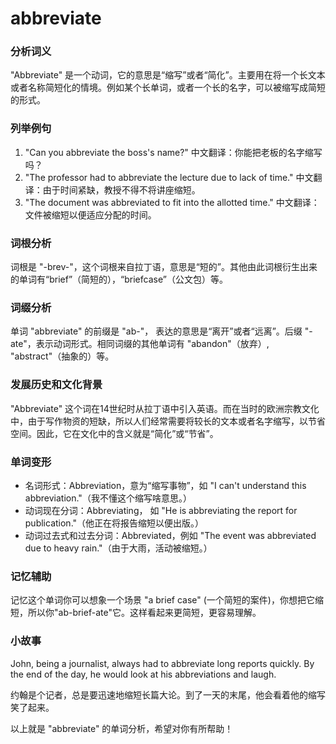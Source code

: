# abbreviate

### 分析词义

  

"Abbreviate" 是一个动词，它的意思是“缩写”或者“简化”。主要用在将一个长文本或者名称简短化的情境。例如某个长单词，或者一个长的名字，可以被缩写成简短的形式。

  

### 列举例句

  

1.  "Can you abbreviate the boss's name?" 中文翻译：你能把老板的名字缩写吗？
2.  "The professor had to abbreviate the lecture due to lack of time." 中文翻译：由于时间紧缺，教授不得不将讲座缩短。
3.  "The document was abbreviated to fit into the allotted time." 中文翻译：文件被缩短以便适应分配的时间。

  

### 词根分析

  

词根是 "-brev-"，这个词根来自拉丁语，意思是“短的”。其他由此词根衍生出来的单词有“brief”（简短的），“briefcase”（公文包）等。

  

### 词缀分析

  

单词 "abbreviate" 的前缀是 "ab-"， 表达的意思是“离开”或者“远离”。后缀 "-ate"，表示动词形式。相同词缀的其他单词有 "abandon"（放弃）, "abstract"（抽象的）等。

  

### 发展历史和文化背景

  

"Abbreviate" 这个词在14世纪时从拉丁语中引入英语。而在当时的欧洲宗教文化中，由于写作物资的短缺，所以人们经常需要将较长的文本或者名字缩写，以节省空间。因此，它在文化中的含义就是“简化”或“节省”。

  

### 单词变形

  

*   名词形式：Abbreviation，意为“缩写事物”，如 "I can't understand this abbreviation."（我不懂这个缩写啥意思。）
*   动词现在分词：Abbreviating， 如 "He is abbreviating the report for publication."（他正在将报告缩短以便出版。）
*   动词过去式和过去分词：Abbreviated，例如 "The event was abbreviated due to heavy rain."（由于大雨，活动被缩短。）

  

### 记忆辅助

  

记忆这个单词你可以想象一个场景 "a brief case" (一个简短的案件)，你想把它缩短，所以你"ab-brief-ate"它。这样看起来更简短，更容易理解。

  

### 小故事

  

John, being a journalist, always had to abbreviate long reports quickly. By the end of the day, he would look at his abbreviations and laugh.

  

约翰是个记者，总是要迅速地缩短长篇大论。到了一天的末尾，他会看着他的缩写笑了起来。

  

以上就是 "abbreviate" 的单词分析，希望对你有所帮助！
